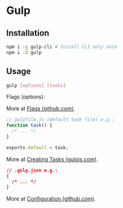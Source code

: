 # Gulp

## Installation

```bash
npm i -g gulp-cli # Install CLI only once
npm i -D gulp
```

## Usage

```bash
gulp [options] [tasks]
```

Flags (options):

<!-- TODO (finish) -->

More at [Flags (github.com)](https://github.com/gulpjs/gulp-cli#flags).

```javascript
// gulpfile.js (default task file) e.g.:
function task() {
  /* ... */
}

exports.default = task;
```

More at [Creating Tasks (gulpjs.com)](https://gulpjs.com/docs/en/getting-started/creating-tasks/).

```json
// .gulp.json e.g.:
{
  /* ... */
}
```

More at [Configuration (github.com)](https://github.com/gulpjs/gulp-cli#configuration).
